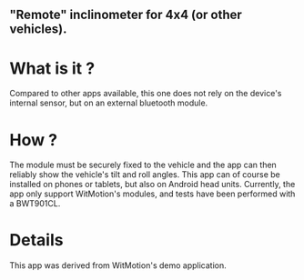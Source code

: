 ## "Remote" inclinometer for 4x4 (or other vehicles).

# What is it ?
Compared to other apps available, this one does not rely on the device's internal sensor, but on an external bluetooth module.

# How ?
The module must be securely fixed to the vehicle and the app can then reliably show the vehicle's tilt and roll angles.
This app can of course be installed on phones or tablets, but also on Android head units.
Currently, the app only support WitMotion's modules, and tests have been performed with a BWT901CL.

# Details
This app was derived from WitMotion's demo application.
